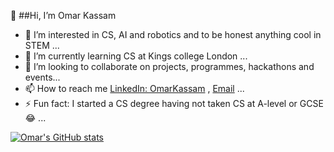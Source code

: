 👋 ##Hi, I’m Omar Kassam
- 👀 I’m interested in CS, AI and robotics and to be honest anything cool in STEM ...
- 🌱 I’m currently learning CS at Kings college London ...
- 💞️ I’m looking to collaborate on projects, programmes, hackathons and events...
- 📫 How to reach me [LinkedIn: OmarKassam](www.linkedin.com/in/omar-kassam-1215b1249) , [Email](kassom771@gmail.com)  ...
- ⚡ Fun fact: I started a CS degree having not taken CS at A-level or GCSE 😂 ...


[![Omar's GitHub stats](https://github-readme-stats.vercel.app/api?username=O-kass&count_icons=true&theme=panda)](https://github.com/anuraghazra/github-readme-stats)

<!---
O-kass/O-kass is a ✨ special ✨ repository because its `README.md` (this file) appears on your GitHub profile.
You can click the Preview link to take a look at your changes.
--->

